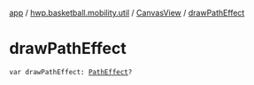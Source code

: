 [app](../../index.md) / [hwp.basketball.mobility.util](../index.md) / [CanvasView](index.md) / [drawPathEffect](.)

# drawPathEffect

`var drawPathEffect: `[`PathEffect`](https://developer.android.com/reference/android/graphics/PathEffect.html)`?`